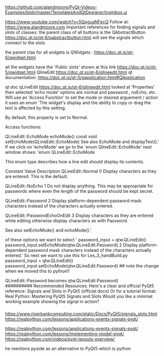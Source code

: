 

https://github.com/alandmoore/PyQt-Videos-Examples/blob/master/TemplatesAndQtDesigner/loginbox.ui

https://www.youtube.com/watch?v=5QpguaNFecQ
Follow at:  https://www.alandmoore.com
Important references for finding signals and slots of classes:
the parent class of all buttons is the QAbstractButton  https://doc.qt.io/qt-6/qabstractbutton.html
will see the signals which connect to the slots 

the parent clas for all widgets is QWidgets :  https://doc.qt.io/qt-6/qwidget.html



  all the widgets have the 'Public slots' shown at this link https://doc.qt.io/qt-5/qwidget.html
QlineEdit   https://doc.qt.io/qt-6/qlineedit.html
qt documentation:    https://doc.qt.io/qt-5/qapplication.html#QApplication

qt doc qLineEdit  https://doc.qt.io/qt-6/qlineedit.html     looked at 'Properties' then selected 'echo mode'
options  are normal and password , noEcho, etc.  WIll use an 'Access Function' to set the mode or desired arguement / action 
it uses an enum
'The widget's display and the ability to copy or drag the text is affected by this setting.

By default, this property is set to Normal.

Access functions:

QLineEdit::EchoMode	echoMode() const
void	setEchoMode(QLineEdit::EchoMode)
See also EchoMode and displayText().'
 If we click on 'echoMode' we go to the 'enum QlineEdit::EchoMode'
 next window shows:
 'enum QLineEdit::EchoMode

This enum type describes how a line edit should display its contents.

Constant	Value	Description
QLineEdit::Normal	0	Display characters as they are entered. This is the default.

QLineEdit::NoEcho	1	Do not display anything. This may be appropriate for passwords where even the length of the password should be kept secret.

QLineEdit::Password	2	Display platform-dependent password mask characters instead of the characters actually entered.

QLineEdit::PasswordEchoOnEdit	3	Display characters as they are entered while editing otherwise display characters as with Password.

See also setEchoMode() and echoMode().'

of these options we want to select '        password_input = qtw.QLineEdit()
        password_input.setEchoMode(qtw.QLineEdit.Password)	2	Display platform-dependent password mask characters instead of the characters actually entered.'
So next we want to use this for Les_3_handBuild.py
        password_input = qtw.QLineEdit()
        password_input.setEchoMode(qtw.QLineEdit.Password)  ## note the change when we moved this to python!!

QLineEdit::Password	 becomes  qtw.QLineEdit.Password)     
##########
Recommended Resources:
Here's a clear and official PyQt5 reference:
Signals and Slots in PyQt5 (official docs)
Or for a tutorial format:
Real Python: Mastering PyQt5 Signals and Slots
Would you like a minimal working example showing the signal in action?


#####

https://www.riverbankcomputing.com/static/Docs/PyQt5/signals_slots.html
https://realpython.com/lessons/applications-events-signals-pyqt/

https://realpython.com/lessons/applications-events-signals-pyqt/
https://realpython.com/lessons/implementing-model-pyqt/
https://realpython.com/videos/pyqt-layouts-overview/



he mentions pyside as an alternative to PyQt5 which is python 